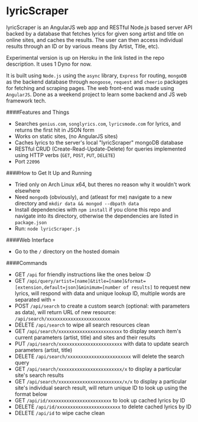 # lyricScraper

lyricScraper is an AngularJS web app and RESTful Node.js based server API backed by a database 
that fetches lyrics for given song artist and title on online sites, and caches the results. 
The user can then access individual results through an ID or by various means (by Artist, Title, etc).

Experimental version is up on Heroku in the link listed in the repo description. 
It uses 1 Dyno for now.

It is built using `Node.js` using the `async` library, `Express` for routing, 
`mongoDB` as the backend database through `mongoose`, 
`request` and `cheerio` packages for fetching and scraping pages. 
The web front-end was made using `AngularJS`.
Done as a weekend project to learn some backend and JS web framework tech.

####Features and Things
* Searches `genius.com`, `songlyrics.com`, `lyricsmode.com` for lyrics, and returns the first hit in JSON form
* Works on static sites, (no AngularJS sites)
* Caches lyrics to the server's local "lyricScraper" mongoDB database
* RESTful CRUD (Create-Read-Update-Delete) for queries implemented using HTTP verbs (`GET`, `POST`, `PUT`, `DELETE`)
* Port `22096`

####How to Get It Up and Running
* Tried only on Arch Linux x64, but theres no reason why it wouldn't work elsewhere
* Need `mongodb` (obviously), and (atleast for me) navigate to a new directory and `mkdir data && mongod --dbpath data`
* Install dependencies with `npm install` if you clone this repo and navigate into its directory, otherwise the dependencies are listed in `package.json`
* Run: `node lyricScraper.js`

####Web Interface
* Go to the `/` directory on the hosted domain

####Commands
* GET `/api` for friendly instructions like the ones below :D
* GET `/api/query/artist=[name]&title=[name]&format=[extension,default=json]&minimum=[number of results]` to request new lyrics, will respond with data and unique lookup ID, multiple words are separated with `+`
* POST `/api/search` to create a custom search (optional: with parameters as data), will return URL of new resource: `/api/search/xxxxxxxxxxxxxxxxxxxxxxxx`
* DELETE `/api/search` to wipe all search resources clean
* GET `/api/search/xxxxxxxxxxxxxxxxxxxxxxxx` to display search item's current parameters (artist, title) and sites and their results
* PUT `/api/search/xxxxxxxxxxxxxxxxxxxxxxxx` with data to update search parameters (artist, title)
* DELETE `/api/search/xxxxxxxxxxxxxxxxxxxxxxxx` will delete the search query
* GET `/api/search/xxxxxxxxxxxxxxxxxxxxxxxx/x` to display a particular site's search results
* GET `/api/search/xxxxxxxxxxxxxxxxxxxxxxxx/x/x` to display a particular site's individual search result, will return unique ID to look up using the format below
* GET `/api/id/xxxxxxxxxxxxxxxxxxxxxxxx` to look up cached lyrics by ID
* DELETE `/api/id/xxxxxxxxxxxxxxxxxxxxxxxx` to delete cached lyrics by ID
* DELETE `/api/id` to wipe cache clean



